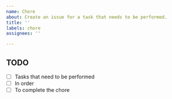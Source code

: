 ```yaml
---
name: Chore
about: Create an issue for a task that needs to be performed.
title: ''
labels: chore
assignees: ''

---
```


## TODO

- [ ] Tasks that need to be performed
- [ ] In order
- [ ] To complete the chore
